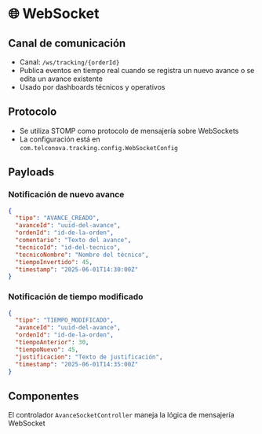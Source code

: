 # 🌐 WebSocket

## Canal de comunicación

- Canal: `/ws/tracking/{orderId}`
- Publica eventos en tiempo real cuando se registra un nuevo avance o se edita un avance existente
- Usado por dashboards técnicos y operativos

## Protocolo

- Se utiliza STOMP como protocolo de mensajería sobre WebSockets
- La configuración está en `com.telconova.tracking.config.WebSocketConfig`

## Payloads

### Notificación de nuevo avance

```json
{
  "tipo": "AVANCE_CREADO",
  "avanceId": "uuid-del-avance",
  "ordenId": "id-de-la-orden",
  "comentario": "Texto del avance",
  "tecnicoId": "id-del-tecnico",
  "tecnicoNombre": "Nombre del técnico",
  "tiempoInvertido": 45,
  "timestamp": "2025-06-01T14:30:00Z"
}
```

### Notificación de tiempo modificado

```json
{
  "tipo": "TIEMPO_MODIFICADO",
  "avanceId": "uuid-del-avance",
  "ordenId": "id-de-la-orden",
  "tiempoAnterior": 30,
  "tiempoNuevo": 45,
  "justificacion": "Texto de justificación",
  "timestamp": "2025-06-01T14:35:00Z" 
}
```

## Componentes

El controlador `AvanceSocketController` maneja la lógica de mensajería WebSocket